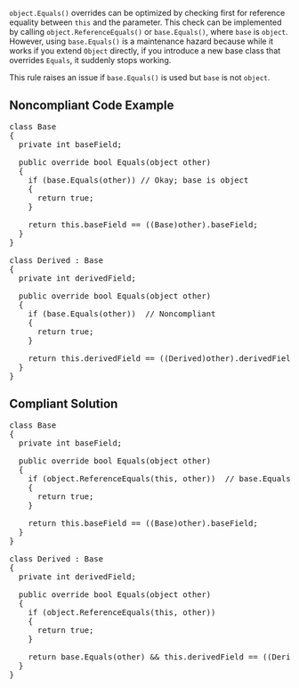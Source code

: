 `object.Equals()` overrides can be optimized by checking first for reference equality between `this` and the parameter. This
check can be implemented by calling `object.ReferenceEquals()` or `base.Equals()`, where `base` is
`object`. However, using `base.Equals()` is a maintenance hazard because while it works if you extend `Object`
directly, if you introduce a new base class that overrides `Equals`, it suddenly stops working.

This rule raises an issue if `base.Equals()` is used but `base` is not `object`.

## Noncompliant Code Example

<pre>
class Base
{
  private int baseField;

  public override bool Equals(object other)
  {
    if (base.Equals(other)) // Okay; base is object
    {
      return true;
    }

    return this.baseField == ((Base)other).baseField;
  }
}

class Derived : Base
{
  private int derivedField;

  public override bool Equals(object other)
  {
    if (base.Equals(other))  // Noncompliant
    {
      return true;
    }

    return this.derivedField == ((Derived)other).derivedField;
  }
}
</pre>

## Compliant Solution

<pre>
class Base
{
  private int baseField;

  public override bool Equals(object other)
  {
    if (object.ReferenceEquals(this, other))  // base.Equals is okay here, but object.ReferenceEquals is better
    {
      return true;
    }

    return this.baseField == ((Base)other).baseField;
  }
}

class Derived : Base
{
  private int derivedField;

  public override bool Equals(object other)
  {
    if (object.ReferenceEquals(this, other))
    {
      return true;
    }

    return base.Equals(other) &amp;&amp; this.derivedField == ((Derived)other).derivedField;
  }
}
</pre>